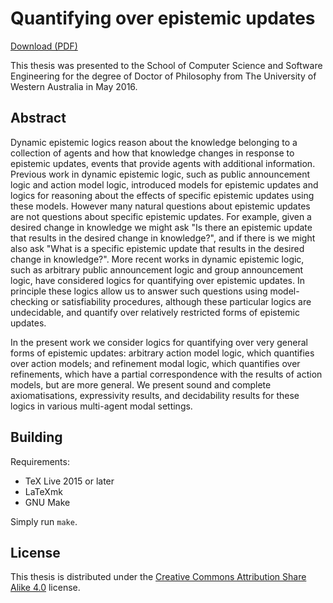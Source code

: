 Quantifying over epistemic updates
==================================

[Download (PDF)](https://github.com/jameshales/phd-thesis/releases/tag/final)

This thesis was presented to the School of Computer Science and Software
Engineering for the degree of Doctor of Philosophy from The University of
Western Australia in May 2016.

Abstract
--------

Dynamic epistemic logics reason about the knowledge belonging to a collection
of agents and how that knowledge changes in response to epistemic updates,
events that provide agents with additional information.  Previous work in
dynamic epistemic logic, such as public announcement logic and action model
logic, introduced models for epistemic updates and logics for reasoning about
the effects of specific epistemic updates using these models.  However many
natural questions about epistemic updates are not questions about specific
epistemic updates.  For example, given a desired change in knowledge we might
ask "Is there an epistemic update that results in the desired change in
knowledge?", and if there is we might also ask "What is a specific epistemic
update that results in the desired change in knowledge?".  More recent works in
dynamic epistemic logic, such as arbitrary public announcement logic and group
announcement logic, have considered logics for quantifying over epistemic
updates. In principle these logics allow us to answer such questions using
model-checking or satisfiability procedures, although these particular logics
are undecidable, and quantify over relatively restricted forms of epistemic
updates.

In the present work we consider logics for quantifying over very general forms
of epistemic updates: arbitrary action model logic, which quantifies over
action models; and refinement modal logic, which quantifies over refinements,
which have a partial correspondence with the results of action models, but are
more general.  We present sound and complete axiomatisations, expressivity
results, and decidability results for these logics in various multi-agent modal
settings.

Building
--------

Requirements:

- TeX Live 2015 or later
- LaTeXmk
- GNU Make

Simply run `make`.

License
-------

This thesis is distributed under the [Creative Commons Attribution Share Alike 4.0](https://creativecommons.org/licenses/by-sa/4.0/) license.

